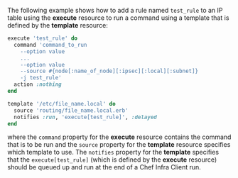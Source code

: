 The following example shows how to add a rule named `test_rule` to an IP
table using the **execute** resource to run a command using a template
that is defined by the **template** resource:

```ruby
execute 'test_rule' do
  command 'command_to_run
    --option value
    ...
    --option value
    --source #{node[:name_of_node][:ipsec][:local][:subnet]}
    -j test_rule'
  action :nothing
end

template '/etc/file_name.local' do
  source 'routing/file_name.local.erb'
  notifies :run, 'execute[test_rule]', :delayed
end
```

where the `command` property for the **execute** resource contains the
command that is to be run and the `source` property for the **template**
resource specifies which template to use. The `notifies` property for
the **template** specifies that the `execute[test_rule]` (which is
defined by the **execute** resource) should be queued up and run at the
end of a Chef Infra Client run.

